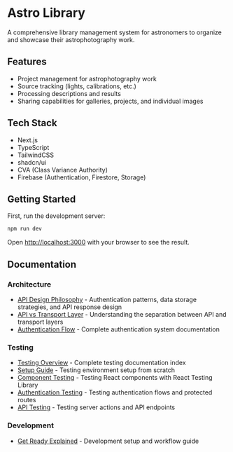 # Astro Library

A comprehensive library management system for astronomers to organize and showcase their astrophotography work.

## Features

-   Project management for astrophotography work
-   Source tracking (lights, calibrations, etc.)
-   Processing descriptions and results
-   Sharing capabilities for galleries, projects, and individual images

## Tech Stack

-   Next.js
-   TypeScript
-   TailwindCSS
-   shadcn/ui
-   CVA (Class Variance Authority)
-   Firebase (Authentication, Firestore, Storage)

## Getting Started

First, run the development server:

```bash
npm run dev
```

Open [http://localhost:3000](http://localhost:3000) with your browser to see the result.

## Documentation

### Architecture

- [API Design Philosophy](./docs/architecture/api-design-philosophy.md) - Authentication patterns, data storage strategies, and API response design
- [API vs Transport Layer](./docs/architecture/api-vs-transport.md) - Understanding the separation between API and transport layers
- [Authentication Flow](./docs/architecture/authentication-flow.md) - Complete authentication system documentation

### Testing

- [Testing Overview](./docs/testing/README.md) - Complete testing documentation index
- [Setup Guide](./docs/testing/01-setup.md) - Testing environment setup from scratch
- [Component Testing](./docs/testing/02-component-testing.md) - Testing React components with React Testing Library
- [Authentication Testing](./docs/testing/03-auth-testing.md) - Testing authentication flows and protected routes
- [API Testing](./docs/testing/04-api-testing.md) - Testing server actions and API endpoints

### Development

- [Get Ready Explained](./docs/get-ready-explained.md) - Development setup and workflow guide

